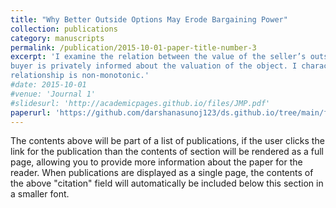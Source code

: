 ```yaml
---
title: "Why Better Outside Options May Erode Bargaining Power"
collection: publications
category: manuscripts
permalink: /publication/2015-10-01-paper-title-number-3
excerpt: 'I examine the relation between the value of the seller’s outside option and expected negotiated price when the
buyer is privately informed about the valuation of the object. I characterize conditions under which the
relationship is non-monotonic.'
#date: 2015-10-01
#venue: 'Journal 1'
#slidesurl: 'http://academicpages.github.io/files/JMP.pdf'
paperurl: 'https://github.com/darshanasunoj123/ds.github.io/tree/main/files/JMP.pdf'
---
```


The contents above will be part of a list of publications, if the user clicks the link for the publication than the contents of section will be rendered as a full page, allowing you to provide more information about the paper for the reader. When publications are displayed as a single page, the contents of the above "citation" field will automatically be included below this section in a smaller font.
